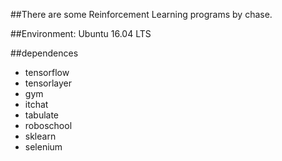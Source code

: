 ##There are some Reinforcement Learning programs by chase.

##Environment: Ubuntu 16.04 LTS

##dependences

* tensorflow
* tensorlayer
* gym
* itchat
* tabulate
* roboschool
* sklearn
* selenium
	
